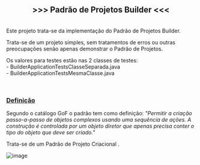 <h2 style="text-align:center">&gt;&gt;&gt; Padr&atilde;o de Projetos Builder &lt;&lt;&lt;</h2>

<p><br />
Este projeto trata-se da implementa&ccedil;&atilde;o do Padr&atilde;o de Projetos Builder.</p>

<p>Trata-se de um projeto simples, sem tratamentos de erros ou outras preocupa&ccedil;&otilde;es sen&atilde;o apenas demonstrar o Padr&atilde;o de Projetos.</p>

<p>Os valores para testes est&atilde;o nas 2 classes de testes:<br />
- BuilderApplicationTestsClasseSeparada.java<br />
- BuilderApplicationTestsMesmaClasse.java</p>

<p>&nbsp;</p>

<h3><u>Defini&ccedil;&atilde;o</u></h3>

<p>Segundo o cat&aacute;logo GoF o padr&atilde;o tem como defini&ccedil;&atilde;o:&nbsp;<em>&quot;Permitir a cria&ccedil;&atilde;o passo-a-passo de objetos complexos usando uma sequ&ecirc;ncia de a&ccedil;&otilde;es. A constru&ccedil;&atilde;o &eacute; controlada por um objeto diretor que apenas precisa conter o tipo do objeto que deve ser criado.&quot;</em></p>

<p>Trata-se de um Padr&atilde;o de Projeto Criacional  .</p>

![image](https://user-images.githubusercontent.com/99047577/206752358-0bd1a3b9-88a1-41e8-a512-e7e355973a69.png)<br />
&nbsp;
